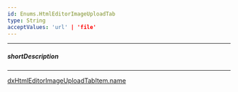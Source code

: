 ```yaml
---
id: Enums.HtmlEditorImageUploadTab
type: String
acceptValues: 'url' | 'file'
---
```

---
##### shortDescription
<!-- Description goes here -->

---
<!-- Description goes here -->
[dxHtmlEditorImageUploadTabItem.name](_hidden\dxHtmlEditorImageUploadTabItem\name.md)